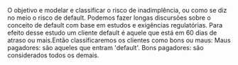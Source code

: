O objetivo e modelar e classificar o risco de inadimplência, ou como se diz no meio o risco de default. Podemos fazer longas discursões sobre o conceito de default com base em estudos e exigências regulatórias.
Para efeito desse estudo um cliente default é aquele que está em 60 dias de atraso ou mais.Então classificaremos os clientes como bons ou maus:
Maus pagadores: são aqueles que entram 'default'.
Bons pagadores: são considerados todos os demais.
